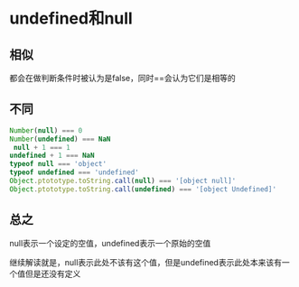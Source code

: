 # undefined和null

## 相似

都会在做判断条件时被认为是false，同时==会认为它们是相等的

## 不同

```js
Number(null) === 0
Number(undefined) === NaN
 null + 1 === 1
undefined + 1 === NaN
typeof null === 'object'
typeof undefined === 'undefined'
Object.ptototype.toString.call(null) === '[object null]'
Object.ptototype.toString.call(undefined) === '[object Undefined]'
```

## 总之

null表示一个设定的空值，undefined表示一个原始的空值

继续解读就是，null表示此处不该有这个值，但是undefined表示此处本来该有一个值但是还没有定义